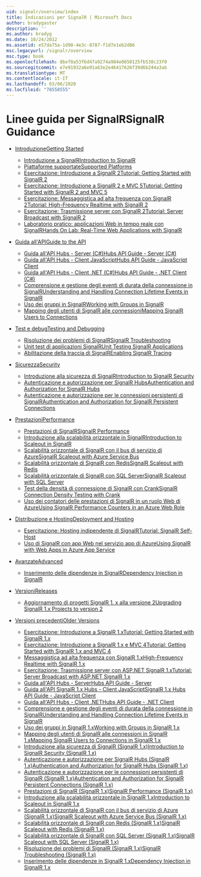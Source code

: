 ```yaml
---
uid: signalr/overview/index
title: Indicazioni per SignalR | Microsoft Docs
author: bradygaster
description: ''
ms.author: bradyg
ms.date: 10/24/2012
ms.assetid: e57da75a-1d98-4e3c-8787-f1d7e1eb2d86
msc.legacyurl: /signalr/overview
msc.type: book
ms.openlocfilehash: 8bef8a53f6d47a9274a984e0650125fb538c23f0
ms.sourcegitcommit: e7e91932a6e91a63e2e46417626f39d6b244a3ab
ms.translationtype: MT
ms.contentlocale: it-IT
ms.lasthandoff: 03/06/2020
ms.locfileid: "78558555"
---
```

# <a name="signalr-guidance"></a><span data-ttu-id="d6044-102">Linee guida per SignalR</span><span class="sxs-lookup"><span data-stu-id="d6044-102">SignalR Guidance</span></span>

- [<span data-ttu-id="d6044-103">Introduzione</span><span class="sxs-lookup"><span data-stu-id="d6044-103">Getting Started</span></span>](getting-started/index.md)

    - [<span data-ttu-id="d6044-104">Introduzione a SignalR</span><span class="sxs-lookup"><span data-stu-id="d6044-104">Introduction to SignalR</span></span>](getting-started/introduction-to-signalr.md)
    - [<span data-ttu-id="d6044-105">Piattaforme supportate</span><span class="sxs-lookup"><span data-stu-id="d6044-105">Supported Platforms</span></span>](getting-started/supported-platforms.md)
    - [<span data-ttu-id="d6044-106">Esercitazione: Introduzione a SignalR 2</span><span class="sxs-lookup"><span data-stu-id="d6044-106">Tutorial: Getting Started with SignalR 2</span></span>](getting-started/tutorial-getting-started-with-signalr.md)
    - [<span data-ttu-id="d6044-107">Esercitazione: Introduzione a SignalR 2 e MVC 5</span><span class="sxs-lookup"><span data-stu-id="d6044-107">Tutorial: Getting Started with SignalR 2 and MVC 5</span></span>](getting-started/tutorial-getting-started-with-signalr-and-mvc.md)
    - [<span data-ttu-id="d6044-108">Esercitazione: Messaggistica ad alta frequenza con SignalR 2</span><span class="sxs-lookup"><span data-stu-id="d6044-108">Tutorial: High-Frequency Realtime with SignalR 2</span></span>](getting-started/tutorial-high-frequency-realtime-with-signalr.md)
    - [<span data-ttu-id="d6044-109">Esercitazione: Trasmissione server con SignalR 2</span><span class="sxs-lookup"><span data-stu-id="d6044-109">Tutorial: Server Broadcast with SignalR 2</span></span>](getting-started/tutorial-server-broadcast-with-signalr.md)
    - [<span data-ttu-id="d6044-110">Laboratorio pratico: applicazioni Web in tempo reale con SignalR</span><span class="sxs-lookup"><span data-stu-id="d6044-110">Hands On Lab: Real-Time Web Applications with SignalR</span></span>](getting-started/real-time-web-applications-with-signalr.md)
- [<span data-ttu-id="d6044-111">Guida all'API</span><span class="sxs-lookup"><span data-stu-id="d6044-111">Guide to the API</span></span>](guide-to-the-api/index.md)

    - [<span data-ttu-id="d6044-112">Guida all'API Hubs - Server (C#)</span><span class="sxs-lookup"><span data-stu-id="d6044-112">Hubs API Guide - Server (C#)</span></span>](guide-to-the-api/hubs-api-guide-server.md)
    - [<span data-ttu-id="d6044-113">Guida all'API Hubs - Client JavaScript</span><span class="sxs-lookup"><span data-stu-id="d6044-113">Hubs API Guide - JavaScript Client</span></span>](guide-to-the-api/hubs-api-guide-javascript-client.md)
    - [<span data-ttu-id="d6044-114">Guida all'API Hubs - Client .NET (C#)</span><span class="sxs-lookup"><span data-stu-id="d6044-114">Hubs API Guide - .NET Client (C#)</span></span>](guide-to-the-api/hubs-api-guide-net-client.md)
    - [<span data-ttu-id="d6044-115">Comprensione e gestione degli eventi di durata della connessione in SignalR</span><span class="sxs-lookup"><span data-stu-id="d6044-115">Understanding and Handling Connection Lifetime Events in SignalR</span></span>](guide-to-the-api/handling-connection-lifetime-events.md)
    - [<span data-ttu-id="d6044-116">Uso dei gruppi in SignalR</span><span class="sxs-lookup"><span data-stu-id="d6044-116">Working with Groups in SignalR</span></span>](guide-to-the-api/working-with-groups.md)
    - [<span data-ttu-id="d6044-117">Mapping degli utenti di SignalR alle connessioni</span><span class="sxs-lookup"><span data-stu-id="d6044-117">Mapping SignalR Users to Connections</span></span>](guide-to-the-api/mapping-users-to-connections.md)
- [<span data-ttu-id="d6044-118">Test e debug</span><span class="sxs-lookup"><span data-stu-id="d6044-118">Testing and Debugging</span></span>](testing-and-debugging/index.md)

    - [<span data-ttu-id="d6044-119">Risoluzione dei problemi di SignalR</span><span class="sxs-lookup"><span data-stu-id="d6044-119">SignalR Troubleshooting</span></span>](testing-and-debugging/troubleshooting.md)
    - [<span data-ttu-id="d6044-120">Unit test di applicazioni SignalR</span><span class="sxs-lookup"><span data-stu-id="d6044-120">Unit Testing SignalR Applications</span></span>](testing-and-debugging/unit-testing-signalr-applications.md)
    - [<span data-ttu-id="d6044-121">Abilitazione della traccia di SignalR</span><span class="sxs-lookup"><span data-stu-id="d6044-121">Enabling SignalR Tracing</span></span>](testing-and-debugging/enabling-signalr-tracing.md)
- [<span data-ttu-id="d6044-122">Sicurezza</span><span class="sxs-lookup"><span data-stu-id="d6044-122">Security</span></span>](security/index.md)

    - [<span data-ttu-id="d6044-123">Introduzione alla sicurezza di SignalR</span><span class="sxs-lookup"><span data-stu-id="d6044-123">Introduction to SignalR Security</span></span>](security/introduction-to-security.md)
    - [<span data-ttu-id="d6044-124">Autenticazione e autorizzazione per SignalR Hubs</span><span class="sxs-lookup"><span data-stu-id="d6044-124">Authentication and Authorization for SignalR Hubs</span></span>](security/hub-authorization.md)
    - [<span data-ttu-id="d6044-125">Autenticazione e autorizzazione per le connessioni persistenti di SignalR</span><span class="sxs-lookup"><span data-stu-id="d6044-125">Authentication and Authorization for SignalR Persistent Connections</span></span>](security/persistent-connection-authorization.md)
- [<span data-ttu-id="d6044-126">Prestazioni</span><span class="sxs-lookup"><span data-stu-id="d6044-126">Performance</span></span>](performance/index.md)

    - [<span data-ttu-id="d6044-127">Prestazioni di SignalR</span><span class="sxs-lookup"><span data-stu-id="d6044-127">SignalR Performance</span></span>](performance/signalr-performance.md)
    - [<span data-ttu-id="d6044-128">Introduzione alla scalabilità orizzontale in SignalR</span><span class="sxs-lookup"><span data-stu-id="d6044-128">Introduction to Scaleout in SignalR</span></span>](performance/scaleout-in-signalr.md)
    - [<span data-ttu-id="d6044-129">Scalabilità orizzontale di SignalR con il bus di servizio di Azure</span><span class="sxs-lookup"><span data-stu-id="d6044-129">SignalR Scaleout with Azure Service Bus</span></span>](performance/scaleout-with-windows-azure-service-bus.md)
    - [<span data-ttu-id="d6044-130">Scalabilità orizzontale di SignalR con Redis</span><span class="sxs-lookup"><span data-stu-id="d6044-130">SignalR Scaleout with Redis</span></span>](performance/scaleout-with-redis.md)
    - [<span data-ttu-id="d6044-131">Scalabilità orizzontale di SignalR con SQL Server</span><span class="sxs-lookup"><span data-stu-id="d6044-131">SignalR Scaleout with SQL Server</span></span>](performance/scaleout-with-sql-server.md)
    - [<span data-ttu-id="d6044-132">Test della densità di connessione di SignalR con Crank</span><span class="sxs-lookup"><span data-stu-id="d6044-132">SignalR Connection Density Testing with Crank</span></span>](performance/signalr-connection-density-testing-with-crank.md)
    - [<span data-ttu-id="d6044-133">Uso dei contatori delle prestazioni di SignalR in un ruolo Web di Azure</span><span class="sxs-lookup"><span data-stu-id="d6044-133">Using SignalR Performance Counters in an Azure Web Role</span></span>](performance/using-signalr-performance-counters-in-an-azure-web-role.md)
- [<span data-ttu-id="d6044-134">Distribuzione e Hosting</span><span class="sxs-lookup"><span data-stu-id="d6044-134">Deployment and Hosting</span></span>](deployment/index.md)

    - [<span data-ttu-id="d6044-135">Esercitazione: Hosting indipendente di SignalR</span><span class="sxs-lookup"><span data-stu-id="d6044-135">Tutorial: SignalR Self-Host</span></span>](deployment/tutorial-signalr-self-host.md)
    - [<span data-ttu-id="d6044-136">Uso di SignalR con app Web nel servizio app di Azure</span><span class="sxs-lookup"><span data-stu-id="d6044-136">Using SignalR with Web Apps in Azure App Service</span></span>](deployment/using-signalr-with-azure-web-sites.md)
- [<span data-ttu-id="d6044-137">Avanzate</span><span class="sxs-lookup"><span data-stu-id="d6044-137">Advanced</span></span>](advanced/index.md)

    - [<span data-ttu-id="d6044-138">Inserimento delle dipendenze in SignalR</span><span class="sxs-lookup"><span data-stu-id="d6044-138">Dependency Injection in SignalR</span></span>](advanced/dependency-injection.md)
- [<span data-ttu-id="d6044-139">Versioni</span><span class="sxs-lookup"><span data-stu-id="d6044-139">Releases</span></span>](releases/index.md)

    - [<span data-ttu-id="d6044-140">Aggiornamento di progetti SignalR 1. x alla versione 2</span><span class="sxs-lookup"><span data-stu-id="d6044-140">Upgrading SignalR 1.x Projects to version 2</span></span>](releases/upgrading-signalr-1x-projects-to-20.md)
- [<span data-ttu-id="d6044-141">Versioni precedenti</span><span class="sxs-lookup"><span data-stu-id="d6044-141">Older Versions</span></span>](older-versions/index.md)

    - [<span data-ttu-id="d6044-142">Esercitazione: Introduzione a SignalR 1.x</span><span class="sxs-lookup"><span data-stu-id="d6044-142">Tutorial: Getting Started with SignalR 1.x</span></span>](older-versions/tutorial-getting-started-with-signalr.md)
    - [<span data-ttu-id="d6044-143">Esercitazione: Introduzione a SignalR 1.x e MVC 4</span><span class="sxs-lookup"><span data-stu-id="d6044-143">Tutorial: Getting Started with SignalR 1.x and MVC 4</span></span>](older-versions/tutorial-getting-started-with-signalr-and-mvc-4.md)
    - [<span data-ttu-id="d6044-144">Messaggistica ad alta frequenza con SignalR 1.x</span><span class="sxs-lookup"><span data-stu-id="d6044-144">High-Frequency Realtime with SignalR 1.x</span></span>](older-versions/tutorial-high-frequency-realtime-with-signalr.md)
    - [<span data-ttu-id="d6044-145">Esercitazione: Trasmissione server con ASP.NET SignalR 1.x</span><span class="sxs-lookup"><span data-stu-id="d6044-145">Tutorial: Server Broadcast with ASP.NET SignalR 1.x</span></span>](older-versions/tutorial-server-broadcast-with-aspnet-signalr.md)
    - [<span data-ttu-id="d6044-146">Guida all'API Hubs - Server</span><span class="sxs-lookup"><span data-stu-id="d6044-146">Hubs API Guide - Server</span></span>](older-versions/signalr-1x-hubs-api-guide-server.md)
    - [<span data-ttu-id="d6044-147">Guida all'API SignalR 1.x Hubs - Client JavaScript</span><span class="sxs-lookup"><span data-stu-id="d6044-147">SignalR 1.x Hubs API Guide - JavaScript Client</span></span>](older-versions/signalr-1x-hubs-api-guide-javascript-client.md)
    - [<span data-ttu-id="d6044-148">Guida all'API Hubs - Client .NET</span><span class="sxs-lookup"><span data-stu-id="d6044-148">Hubs API Guide - .NET Client</span></span>](older-versions/signalr-1x-hubs-api-guide-net-client.md)
    - [<span data-ttu-id="d6044-149">Comprensione e gestione degli eventi di durata della connessione in SignalR</span><span class="sxs-lookup"><span data-stu-id="d6044-149">Understanding and Handling Connection Lifetime Events in SignalR</span></span>](older-versions/handling-connection-lifetime-events.md)
    - [<span data-ttu-id="d6044-150">Uso dei gruppi in SignalR 1.x</span><span class="sxs-lookup"><span data-stu-id="d6044-150">Working with Groups in SignalR 1.x</span></span>](older-versions/working-with-groups.md)
    - [<span data-ttu-id="d6044-151">Mapping degli utenti di SignalR alle connessioni in SignalR 1.x</span><span class="sxs-lookup"><span data-stu-id="d6044-151">Mapping SignalR Users to Connections in SignalR 1.x</span></span>](older-versions/mapping-users-to-connections.md)
    - [<span data-ttu-id="d6044-152">Introduzione alla sicurezza di SignalR (SignalR 1.x)</span><span class="sxs-lookup"><span data-stu-id="d6044-152">Introduction to SignalR Security (SignalR 1.x)</span></span>](older-versions/introduction-to-security.md)
    - [<span data-ttu-id="d6044-153">Autenticazione e autorizzazione per SignalR Hubs (SignalR 1.x)</span><span class="sxs-lookup"><span data-stu-id="d6044-153">Authentication and Authorization for SignalR Hubs (SignalR 1.x)</span></span>](older-versions/hub-authorization.md)
    - [<span data-ttu-id="d6044-154">Autenticazione e autorizzazione per le connessioni persistenti di SignalR (SignalR 1.x)</span><span class="sxs-lookup"><span data-stu-id="d6044-154">Authentication and Authorization for SignalR Persistent Connections (SignalR 1.x)</span></span>](older-versions/persistent-connection-authorization.md)
    - [<span data-ttu-id="d6044-155">Prestazioni di SignalR (SignalR 1.x)</span><span class="sxs-lookup"><span data-stu-id="d6044-155">SignalR Performance (SignalR 1.x)</span></span>](older-versions/signalr-performance.md)
    - [<span data-ttu-id="d6044-156">Introduzione alla scalabilità orizzontale in SignalR 1.x</span><span class="sxs-lookup"><span data-stu-id="d6044-156">Introduction to Scaleout in SignalR 1.x</span></span>](older-versions/scaleout-in-signalr.md)
    - [<span data-ttu-id="d6044-157">Scalabilità orizzontale di SignalR con il bus di servizio di Azure (SignalR 1.x)</span><span class="sxs-lookup"><span data-stu-id="d6044-157">SignalR Scaleout with Azure Service Bus (SignalR 1.x)</span></span>](older-versions/scaleout-with-windows-azure-service-bus.md)
    - [<span data-ttu-id="d6044-158">Scalabilità orizzontale di SignalR con Redis (SignalR 1.x)</span><span class="sxs-lookup"><span data-stu-id="d6044-158">SignalR Scaleout with Redis (SignalR 1.x)</span></span>](older-versions/scaleout-with-redis.md)
    - [<span data-ttu-id="d6044-159">Scalabilità orizzontale di SignalR con SQL Server (SignalR 1.x)</span><span class="sxs-lookup"><span data-stu-id="d6044-159">SignalR Scaleout with SQL Server (SignalR 1.x)</span></span>](older-versions/scaleout-with-sql-server.md)
    - [<span data-ttu-id="d6044-160">Risoluzione dei problemi di SignalR (SignalR 1.x)</span><span class="sxs-lookup"><span data-stu-id="d6044-160">SignalR Troubleshooting (SignalR 1.x)</span></span>](older-versions/troubleshooting.md)
    - [<span data-ttu-id="d6044-161">Inserimento delle dipendenze in SignalR 1.x</span><span class="sxs-lookup"><span data-stu-id="d6044-161">Dependency Injection in SignalR 1.x</span></span>](older-versions/dependency-injection.md)
